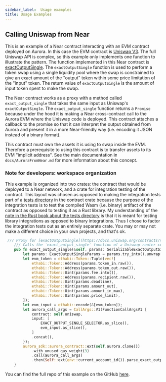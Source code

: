 ```yaml
---
sidebar_label: 	Usage examples
title: Usage Examples
---
```


## Calling Uniswap from Near

This is an example of a Near contract interacting with an EVM contract deployed on Aurora.
In this case the EVM contract is [Uniswap V3](https://docs.uniswap.org/contracts/v3/overview).
The full Uniswap API is complex, so this example only implements one function to illustrate the pattern.
The function implemented in this Near contract is [exactOutputSingle](https://docs.uniswap.org/contracts/v3/reference/periphery/SwapRouter#exactoutputsingle).
The `exactOutputSingle` function is used to perform a token swap using a single liquidity pool where the swap is constrained to give an exact amount of the "output" token within some price limitation of the "input" token.
The return value of `exactOutputSingle` is the amount of input token spent to make the swap.

The Near contract works as a proxy with a method called `exact_output_single` that takes the same input as Uniswap's `exactOutputSingle`.
The `exact_output_single` function returns a `Promise` because under the hood it is making a Near cross-contract call to the Aurora EVM where the Uniswap code is deployed.
This contract attaches a callback to the promise so that it can interpret the output obtained from Aurora and present it in a more Near-friendly way (i.e. encoding it JSON instead of a binary format).

This contract must own the assets it is using to swap inside the EVM.
Therefore a prerequisite to using this contract is to transfer assets to its EVM "implicit address".
See the main documentation in `docs/AuroraFromNear.md` for more information about this concept.

### Note for developers: workspace organization

This example is organized into two crates: the contract that would be deployed to a Near network, and a crate for integration testing of the contract.
This layout was chosen as opposed to making the integration tests part of a [tests directory](https://doc.rust-lang.org/book/ch11-03-test-organization.html#the-tests-directory) in the contract crate because the purpose of the integration tests is to test the compiled Wasm (i.e. binary) artifact of the contract as opposed to testing it as a Rust library.
My understanding of the [note in the Rust book about the tests directory](https://doc.rust-lang.org/book/ch11-03-test-organization.html#integration-tests-for-binary-crates) is that it is meant for testing library integrations as opposed to binary integrations.
Thus I chose to factor the integration tests out as an entirely separate crate.
You may or may not make a different choice in your own projects, and that's ok.

```rust
 /// Proxy for [exactOutputSingle](https://docs.uniswap.org/contracts/v3/reference/periphery/SwapRouter#exactoutputsingle).
    /// Calls the `exact_output_single` function of a Uniswap router contract deployed on Aurora.
    pub fn exact_output_single(&self, params: SerializableExactOutputSingleParams) -> Promise {
        let params: ExactOutputSingleParams = params.try_into().unwrap();
        let evm_token = ethabi::Token::Tuple(vec![
            ethabi::Token::Address(params.token_in.raw()),
            ethabi::Token::Address(params.token_out.raw()),
            ethabi::Token::Uint(params.fee.into()),
            ethabi::Token::Address(params.recipient.raw()),
            ethabi::Token::Uint(params.deadline),
            ethabi::Token::Uint(params.amount_out),
            ethabi::Token::Uint(params.amount_in_max),
            ethabi::Token::Uint(params.price_limit),
        ]);
        let evm_input = ethabi::encode(&[evm_token]);
        let aurora_call_args = CallArgs::V1(FunctionCallArgsV1 {
            contract: self.uniswap,
            input: [
                EXACT_OUTPUT_SINGLE_SELECTOR.as_slice(),
                evm_input.as_slice(),
            ]
            .concat(),
        });
        aurora_sdk::aurora_contract::ext(self.aurora.clone())
            .with_unused_gas_weight(3)
            .call(aurora_call_args)
            .then(Self::ext(env::current_account_id()).parse_exact_output_single_result())
    }
```

You can find the full repo of this example on the GitHub [here](https://github.com/aurora-is-near/aurora-contracts-sdk/tree/main/examples/uniswap-from-near).
